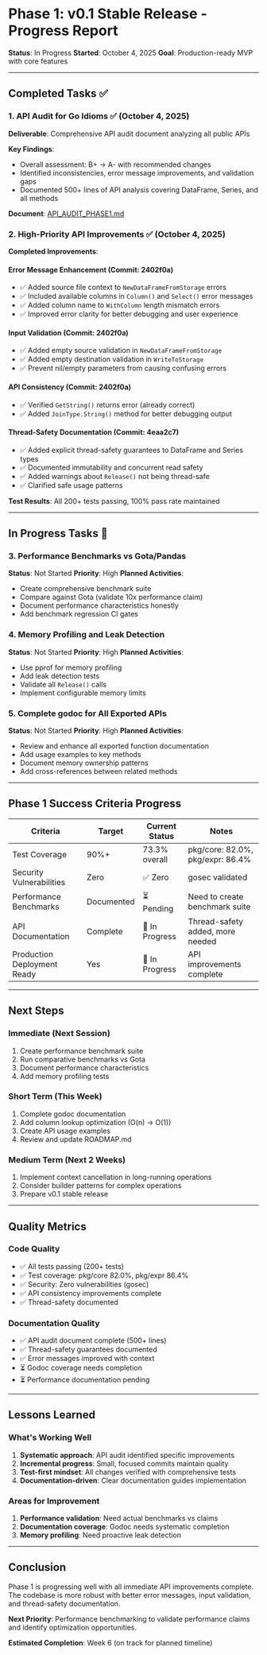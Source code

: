 # Phase 1: v0.1 Stable Release - Progress Report

**Status**: In Progress
**Started**: October 4, 2025
**Goal**: Production-ready MVP with core features

---

## Completed Tasks ✅

### 1. API Audit for Go Idioms ✅ (October 4, 2025)

**Deliverable**: Comprehensive API audit document analyzing all public APIs

**Key Findings**:
- Overall assessment: B+ → A- with recommended changes
- Identified inconsistencies, error message improvements, and validation gaps
- Documented 500+ lines of API analysis covering DataFrame, Series, and all methods

**Document**: [API_AUDIT_PHASE1.md](API_AUDIT_PHASE1.md)

### 2. High-Priority API Improvements ✅ (October 4, 2025)

**Completed Improvements**:

#### Error Message Enhancement (Commit: 2402f0a)
- ✅ Added source file context to `NewDataFrameFromStorage` errors
- ✅ Included available columns in `Column()` and `Select()` error messages
- ✅ Added column name to `WithColumn` length mismatch errors
- ✅ Improved error clarity for better debugging and user experience

#### Input Validation (Commit: 2402f0a)
- ✅ Added empty source validation in `NewDataFrameFromStorage`
- ✅ Added empty destination validation in `WriteToStorage`
- ✅ Prevent nil/empty parameters from causing confusing errors

#### API Consistency (Commit: 2402f0a)
- ✅ Verified `GetString()` returns error (already correct)
- ✅ Added `JoinType.String()` method for better debugging output

#### Thread-Safety Documentation (Commit: 4eaa2c7)
- ✅ Added explicit thread-safety guarantees to DataFrame and Series types
- ✅ Documented immutability and concurrent read safety
- ✅ Added warnings about `Release()` not being thread-safe
- ✅ Clarified safe usage patterns

**Test Results**: All 200+ tests passing, 100% pass rate maintained

---

## In Progress Tasks 🔄

### 3. Performance Benchmarks vs Gota/Pandas

**Status**: Not Started
**Priority**: High
**Planned Activities**:
- Create comprehensive benchmark suite
- Compare against Gota (validate 10x performance claim)
- Document performance characteristics honestly
- Add benchmark regression CI gates

### 4. Memory Profiling and Leak Detection

**Status**: Not Started
**Priority**: High
**Planned Activities**:
- Use pprof for memory profiling
- Add leak detection tests
- Validate all `Release()` calls
- Implement configurable memory limits

### 5. Complete godoc for All Exported APIs

**Status**: Not Started
**Priority**: High
**Planned Activities**:
- Review and enhance all exported function documentation
- Add usage examples to key methods
- Document memory ownership patterns
- Add cross-references between related methods

---

## Phase 1 Success Criteria Progress

| Criteria | Target | Current Status | Notes |
|----------|--------|---------------|-------|
| Test Coverage | 90%+ | 73.3% overall | pkg/core: 82.0%, pkg/expr: 86.4% |
| Security Vulnerabilities | Zero | ✅ Zero | gosec validated |
| Performance Benchmarks | Documented | ⏳ Pending | Need to create benchmark suite |
| API Documentation | Complete | 🔄 In Progress | Thread-safety added, more needed |
| Production Deployment Ready | Yes | 🔄 In Progress | API improvements complete |

---

## Next Steps

### Immediate (Next Session)
1. Create performance benchmark suite
2. Run comparative benchmarks vs Gota
3. Document performance characteristics
4. Add memory profiling tests

### Short Term (This Week)
1. Complete godoc documentation
2. Add column lookup optimization (O(n) → O(1))
3. Create API usage examples
4. Review and update ROADMAP.md

### Medium Term (Next 2 Weeks)
1. Implement context cancellation in long-running operations
2. Consider builder patterns for complex operations
3. Prepare v0.1 stable release

---

## Quality Metrics

### Code Quality
- ✅ All tests passing (200+ tests)
- ✅ Test coverage: pkg/core 82.0%, pkg/expr 86.4%
- ✅ Security: Zero vulnerabilities (gosec)
- ✅ API consistency improvements complete
- ✅ Thread-safety documented

### Documentation Quality
- ✅ API audit document complete (500+ lines)
- ✅ Thread-safety guarantees documented
- ✅ Error messages improved with context
- ⏳ Godoc coverage needs completion
- ⏳ Performance documentation pending

---

## Lessons Learned

### What's Working Well
1. **Systematic approach**: API audit identified specific improvements
2. **Incremental progress**: Small, focused commits maintain quality
3. **Test-first mindset**: All changes verified with comprehensive tests
4. **Documentation-driven**: Clear documentation guides implementation

### Areas for Improvement
1. **Performance validation**: Need actual benchmarks vs claims
2. **Documentation coverage**: Godoc needs systematic completion
3. **Memory profiling**: Need proactive leak detection

---

## Conclusion

Phase 1 is progressing well with all immediate API improvements complete. The codebase is more robust with better error messages, input validation, and thread-safety documentation.

**Next Priority**: Performance benchmarking to validate performance claims and identify optimization opportunities.

**Estimated Completion**: Week 6 (on track for planned timeline)

